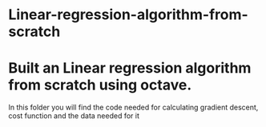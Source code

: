 # Linear-regression-algorithm-from-scratch
# Built an Linear regression algorithm from scratch using octave.
In this folder you will find the code needed for calculating gradient descent, cost function and the data needed for it
